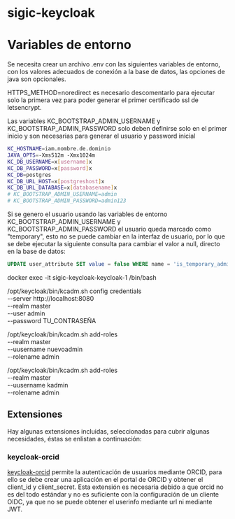 # sigic-keycloak


# Variables de entorno

Se necesita crear un archivo .env con las siguientes variables de entorno, con los
valores adecuados de conexión a la base de datos, las opciones de java son opcionales.

HTTPS_METHOD=noredirect es necesario descomentarlo para ejecutar solo la primera vez 
para poder generar el primer certificado ssl de letsencrypt. 

Las variables KC_BOOTSTRAP_ADMIN_USERNAME y KC_BOOTSTRAP_ADMIN_PASSWORD solo deben definirse 
solo en el primer inicio y son necesarias para generar el usuario y password inicial

```bash
KC_HOSTNAME=iam.nombre.de.dominio
JAVA_OPTS=-Xms512m -Xmx1024m
KC_DB_USERNAME=x[username]x
KC_DB_PASSWORD=x[password]x
KC_DB=postgres
KC_DB_URL_HOST=x[postgreshost]x
KC_DB_URL_DATABASE=x[databasename]x
# KC_BOOTSTRAP_ADMIN_USERNAME=admin
# KC_BOOTSTRAP_ADMIN_PASSWORD=admin123
```

Si se genero el usuario usando las variables de entorno KC_BOOTSTRAP_ADMIN_USERNAME y KC_BOOTSTRAP_ADMIN_PASSWORD
el usuario queda marcado como "temporary", esto no se puede cambiar en la interfaz de usuario, por lo que se debe 
ejecutar la siguiente consulta para cambiar el valor a null, directo en la base de datos:

```sql
UPDATE user_attribute SET value = false WHERE name = 'is_temporary_admin';
```

docker exec -it sigic-keycloak-keycloak-1 /bin/bash

/opt/keycloak/bin/kcadm.sh config credentials \
  --server http://localhost:8080 \
  --realm master \
  --user admin \
  --password TU_CONTRASEÑA

/opt/keycloak/bin/kcadm.sh add-roles \
  --realm master \
  --uusername nuevoadmin \
  --rolename admin


/opt/keycloak/bin/kcadm.sh add-roles \
  --realm master \
  --uusername kadmin \
  --rolename admin

## Extensiones

Hay algunas extensiones incluidas, seleccionadas para cubrir algunas necesidades, éstas se enlistan a continuación:

### keycloak-orcid

[keycloak-orcid](https://github.com/eosc-kc/keycloak-orcid) permite la autenticación de usuarios mediante ORCID, para 
ello se debe crear una aplicación en el portal de ORCID y obtener el client_id y client_secret. 
Esta extensión es necesaria debido a que orcid no es del todo estándar y no es suficiente con la configuración de un 
cliente OIDC, ya que no se puede obtener el userinfo mediante url ni mediante JWT.

